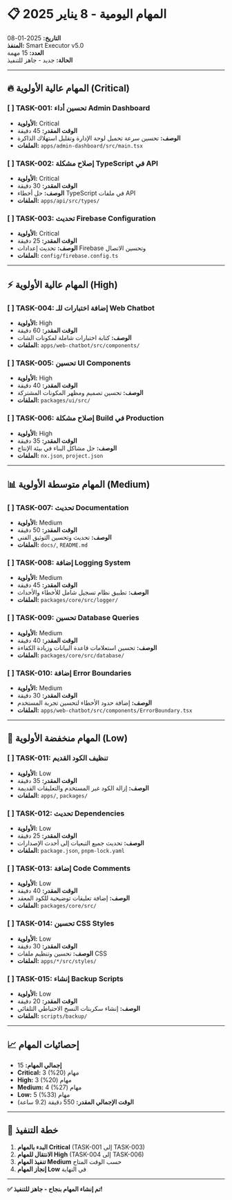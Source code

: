 # 📋 المهام اليومية - 8 يناير 2025

**التاريخ:** 2025-01-08  
**المنفذ:** Smart Executor v5.0  
**العدد:** 15 مهمة  
**الحالة:** جديد - جاهز للتنفيذ

---

## 🔥 المهام عالية الأولوية (Critical)

### [ ] TASK-001: تحسين أداء Admin Dashboard
- **الأولوية:** Critical
- **الوقت المقدر:** 45 دقيقة
- **الوصف:** تحسين سرعة تحميل لوحة الإدارة وتقليل استهلاك الذاكرة
- **الملفات:** `apps/admin-dashboard/src/main.tsx`

### [ ] TASK-002: إصلاح مشكلة TypeScript في API
- **الأولوية:** Critical  
- **الوقت المقدر:** 30 دقيقة
- **الوصف:** حل أخطاء TypeScript في ملفات API
- **الملفات:** `apps/api/src/types/`

### [ ] TASK-003: تحديث Firebase Configuration
- **الأولوية:** Critical
- **الوقت المقدر:** 25 دقيقة
- **الوصف:** تحديث إعدادات Firebase وتحسين الاتصال
- **الملفات:** `config/firebase.config.ts`

---

## ⚡ المهام عالية الأولوية (High)

### [ ] TASK-004: إضافة اختبارات للـ Web Chatbot
- **الأولوية:** High
- **الوقت المقدر:** 60 دقيقة
- **الوصف:** كتابة اختبارات شاملة لمكونات الشات
- **الملفات:** `apps/web-chatbot/src/components/`

### [ ] TASK-005: تحسين UI Components
- **الأولوية:** High
- **الوقت المقدر:** 40 دقيقة
- **الوصف:** تحسين تصميم ومظهر المكونات المشتركة
- **الملفات:** `packages/ui/src/`

### [ ] TASK-006: إصلاح مشكلة Build في Production
- **الأولوية:** High
- **الوقت المقدر:** 35 دقيقة
- **الوصف:** حل مشاكل البناء في بيئة الإنتاج
- **الملفات:** `nx.json`, `project.json`

---

## 📊 المهام متوسطة الأولوية (Medium)

### [ ] TASK-007: تحديث Documentation
- **الأولوية:** Medium
- **الوقت المقدر:** 50 دقيقة
- **الوصف:** تحديث وتحسين التوثيق الفني
- **الملفات:** `docs/`, `README.md`

### [ ] TASK-008: إضافة Logging System
- **الأولوية:** Medium
- **الوقت المقدر:** 45 دقيقة
- **الوصف:** تطبيق نظام تسجيل شامل للأخطاء والأحداث
- **الملفات:** `packages/core/src/logger/`

### [ ] TASK-009: تحسين Database Queries
- **الأولوية:** Medium
- **الوقت المقدر:** 40 دقيقة
- **الوصف:** تحسين استعلامات قاعدة البيانات وزيادة الكفاءة
- **الملفات:** `packages/core/src/database/`

### [ ] TASK-010: إضافة Error Boundaries
- **الأولوية:** Medium
- **الوقت المقدر:** 30 دقيقة
- **الوصف:** إضافة حدود الأخطاء لتحسين تجربة المستخدم
- **الملفات:** `apps/web-chatbot/src/components/ErrorBoundary.tsx`

---

## 🔧 المهام منخفضة الأولوية (Low)

### [ ] TASK-011: تنظيف الكود القديم
- **الأولوية:** Low
- **الوقت المقدر:** 35 دقيقة
- **الوصف:** إزالة الكود غير المستخدم والتعليقات القديمة
- **الملفات:** `apps/`, `packages/`

### [ ] TASK-012: تحديث Dependencies
- **الأولوية:** Low
- **الوقت المقدر:** 25 دقيقة
- **الوصف:** تحديث جميع التبعيات إلى أحدث الإصدارات
- **الملفات:** `package.json`, `pnpm-lock.yaml`

### [ ] TASK-013: إضافة Code Comments
- **الأولوية:** Low
- **الوقت المقدر:** 40 دقيقة
- **الوصف:** إضافة تعليقات توضيحية للكود المعقد
- **الملفات:** `packages/core/src/`

### [ ] TASK-014: تحسين CSS Styles
- **الأولوية:** Low
- **الوقت المقدر:** 30 دقيقة
- **الوصف:** تحسين وتنظيم ملفات CSS
- **الملفات:** `apps/*/src/styles/`

### [ ] TASK-015: إنشاء Backup Scripts
- **الأولوية:** Low
- **الوقت المقدر:** 20 دقيقة
- **الوصف:** إنشاء سكربتات النسخ الاحتياطي التلقائي
- **الملفات:** `scripts/backup/`

---

## 📈 إحصائيات المهام

- **إجمالي المهام:** 15
- **Critical:** 3 مهام (20%)
- **High:** 3 مهام (20%)
- **Medium:** 4 مهام (27%)
- **Low:** 5 مهام (33%)
- **الوقت الإجمالي المقدر:** 550 دقيقة (9.2 ساعة)

---

## 🎯 خطة التنفيذ

1. **البدء بالمهام Critical** (TASK-001 إلى TASK-003)
2. **الانتقال للمهام High** (TASK-004 إلى TASK-006)  
3. **تنفيذ المهام Medium** حسب الوقت المتاح
4. **إنجاز المهام Low** في النهاية

---

**✅ تم إنشاء المهام بنجاح - جاهز للتنفيذ!**